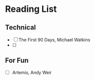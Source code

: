 # Reading List

## Technical

- [ ] The First 90 Days, Michael Watkins
- [ ] 

## For Fun

- [ ] Artemis, Andy Weir

